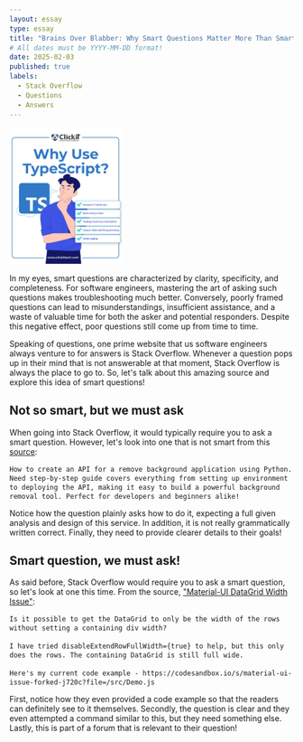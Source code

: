 ```yaml
---
layout: essay
type: essay
title: "Brains Over Blabber: Why Smart Questions Matter More Than Smart Answers"
# All dates must be YYYY-MM-DD format!
date: 2025-02-03
published: true
labels:
  - Stack Overflow
  - Questions
  - Answers
---
```


<img width="200px" class="rounded float-start pe-4" src="../img/Diagrams-1.jpg">

In my eyes, smart questions are characterized by clarity, specificity, and completeness. For software engineers, mastering the art of asking such questions makes troubleshooting much better. Conversely, poorly framed questions can lead to misunderstandings, insufficient assistance, and a waste of valuable time for both the asker and potential responders. Despite this negative effect, poor questions still come up from time to time. 

Speaking of questions, one prime website that us software engineers always venture to for answers is Stack Overflow. Whenever a question pops up in their mind that is not answerable at that moment, Stack Overflow is always the place to go to. So, let's talk about this amazing source and explore this idea of smart questions!

## Not so smart, but we must ask

When going into Stack Overflow, it would typically require you to ask a smart question. However, let's look into one that is not smart from this [source]([http://techfolios.github.io](https://stackoverflow.com/questions/79399913/how-create-api-for-remove-background-application-using-python)):

```
How to create an API for a remove background application using Python. Need step-by-step guide covers everything from setting up environment to deploying the API, making it easy to build a powerful background removal tool. Perfect for developers and beginners alike!
```

Notice how the question plainly asks how to do it, expecting a full given analysis and design of this service. In addition, it is not really grammatically written correct. Finally, they need to provide clearer details to their goals!

## Smart question, we must ask!

As said before, Stack Overflow would require you to ask a smart question, so let's look at one this time. From the source, ["Material-UI DataGrid Width Issue"](https://stackoverflow.com/questions/66590896/material-ui-datagrid-width-issue):

```
Is it possible to get the DataGrid to only be the width of the rows without setting a containing div width?

I have tried disableExtendRowFullWidth={true} to help, but this only does the rows. The containing DataGrid is still full wide.

Here's my current code example - https://codesandbox.io/s/material-ui-issue-forked-j720c?file=/src/Demo.js
```

First, notice how they even provided a code example so that the readers can definitely see to it themselves. Secondly, the question is clear and they even attempted a command similar to this, but they need something else. Lastly, this is part of a forum that is relevant to their question!

